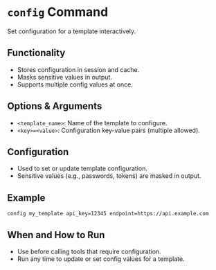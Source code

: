 # `config` Command

Set configuration for a template interactively.

## Functionality
- Stores configuration in session and cache.
- Masks sensitive values in output.
- Supports multiple config values at once.

## Options & Arguments
- `<template_name>`: Name of the template to configure.
- `<key>=<value>`: Configuration key-value pairs (multiple allowed).

## Configuration
- Used to set or update template configuration.
- Sensitive values (e.g., passwords, tokens) are masked in output.

## Example
```
config my_template api_key=12345 endpoint=https://api.example.com
```

## When and How to Run
- Use before calling tools that require configuration.
- Run any time to update or set config values for a template.
